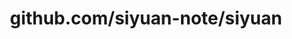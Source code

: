 ---
layout: post
title: github.com/siyuan-note/siyuan
categories: link
tags: [انگلیسی, برنامه‌نویسی]
---